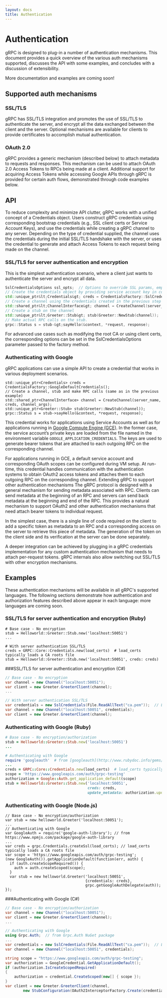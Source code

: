 ```yaml
---
layout: docs
title: Authentication
---
```


<h1 class="page-header">Authentication</h1>

<p class="lead">gRPC is designed to plug-in a number of authentication mechanisms. This document provides a quick overview of the various auth mechanisms supported, discusses the API with some examples, and concludes with a discussion of extensibility.</p>

More documentation and examples are coming soon!

## Supported auth mechanisms

### SSL/TLS
gRPC has SSL/TLS integration and promotes the use of SSL/TLS to authenticate the server,
and encrypt all the data exchanged between the client and the server. Optional
mechanisms are available for clients to provide certificates to accomplish mutual
authentication.

### OAuth 2.0
gRPC provides a generic mechanism (described below) to attach metadata to requests
and responses. This mechanism can be used to attach OAuth 2.0 Access Tokens to
RPCs being made at a client. Additional support for acquiring Access Tokens while
accessing Google APIs through gRPC is provided for certain auth flows, demonstrated
through code examples below.

## API
To reduce complexity and minimize API clutter, gRPC works with a unified concept of
a Credentials object. Users construct gRPC credentials using corresponding bootstrap
credentials (e.g., SSL client certs or Service Account Keys), and use the
credentials while creating a gRPC channel to any server. Depending on the type of
credential supplied, the channel uses the credentials during the initial SSL/TLS
handshake with the server, or uses  the credential to generate and attach Access
Tokens to each request being made on the channel.

### SSL/TLS for server authentication and encryption

This is the simplest authentication scenario, where a client just wants to
authenticate the server and encrypt all data.

```cpp
SslCredentialsOptions ssl_opts;  // Options to override SSL params, empty by default
// Create the credentials object by providing service account key in constructor
std::unique_ptr&lt;Credentials&gt; creds = CredentialsFactory::SslCredentials(ssl_opts);
// Create a channel using the credentials created in the previous step
std::shared_ptr&lt;ChannelInterface&gt; channel = CreateChannel(server_name, creds, channel_args);
// Create a stub on the channel
std::unique_ptr&lt;Greeter::Stub&gt; stub(Greeter::NewStub(channel));
// Make actual RPC calls on the stub.
grpc::Status s = stub-&gt;sayHello(&context, *request, response);
```

For advanced use cases such as modifying the root CA or using client certs,
the corresponding options can be set in the SslCredentialsOptions parameter
passed to the factory method.


### Authenticating with Google

gRPC applications can use a simple API to create a credential that works in various deployment scenarios.

```
std::unique_ptr<Credentials> creds = CredentialsFactory::GoogleDefaultCredentials();
// Create a channel, stub and make RPC calls (same as in the previous example)
std::shared_ptr<ChannelInterface> channel = CreateChannel(server_name, creds, channel_args);
std::unique_ptr<Greeter::Stub> stub(Greeter::NewStub(channel));
grpc::Status s = stub->sayHello(&context, *request, response);
```

This credential works for applications using Service Accounts as well as for
applications running in [Google Compute Engine (GCE)](https://cloud.google.com/compute/). In the former case, the
service account’s private keys are loaded from the file named in the environment
variable `GOOGLE_APPLICATION_CREDENTIALS`. The
keys are used to generate bearer tokens that are attached to each outgoing RPC
on the corresponding channel.

For applications running in GCE, a default service account and corresponding
OAuth scopes can be configured during VM setup. At run-time, this credential
handles communication with the authentication systems to obtain OAuth2 access
tokens and attaches them to each outgoing RPC on the corresponding channel.
Extending gRPC to support other authentication mechanisms
The gRPC protocol is designed with a general mechanism for sending metadata
associated with RPC. Clients can send metadata at the beginning of an RPC and
servers can send back metadata at the beginning and end of the RPC. This
provides a natural mechanism to support OAuth2 and other authentication
mechanisms that need attach bearer tokens to individual request.

In the simplest case, there is a single line of code required on the client
to add a specific token as metadata to an RPC and a corresponding access on
the server to retrieve this piece of metadata. The generation of the token
on the client side and its verification at the server can be done separately.

A deeper integration can be achieved by plugging in a gRPC credentials implementation for any custom authentication mechanism that needs to attach per-request tokens. gRPC internals also allow switching out SSL/TLS with other encryption mechanisms.

## Examples

These authentication mechanisms will be available in all gRPC's supported languages.
The following sections demonstrate how authentication and authorization features described above appear in each language: more languages are coming soon.

### SSL/TLS for server authentication and encryption (Ruby)

```
# Base case - No encryption
stub = Helloworld::Greeter::Stub.new('localhost:50051')
...

# With server authentication SSL/TLS
creds = GRPC::Core::Credentials.new(load_certs)  # load_certs typically loads a CA roots file
stub = Helloworld::Greeter::Stub.new('localhost:50051', creds: creds)
```

###SSL/TLS for server authentication and encryption (C#)

```csharp
// Base case - No encryption
var channel = new Channel("localhost:50051");
var client = new Greeter.GreeterClient(channel);
...

// With server authentication SSL/TLS
var credentials = new SslCredentials(File.ReadAllText("ca.pem"));  // Load a CA file
var channel = new Channel("localhost:50051", credentials);
var client = new Greeter.GreeterClient(channel);
```

### Authenticating with Google (Ruby)

```ruby
# Base case - No encryption/authorization
stub = Helloworld::Greeter::Stub.new('localhost:50051')
...

# Authenticating with Google
require 'googleauth'  # from [googleauth](http://www.rubydoc.info/gems/googleauth/0.1.0)
...
creds = GRPC::Core::Credentials.new(load_certs)  # load_certs typically loads a CA roots file
scope = 'https://www.googleapis.com/auth/grpc-testing'
authorization = Google::Auth.get_application_default(scope)
stub = Helloworld::Greeter::Stub.new('localhost:50051',
                                     creds: creds,
                                     update_metadata: authorization.updater_proc)
```

### Authenticating with Google (Node.js)

```
// Base case - No encryption/authorization
var stub = new helloworld.Greeter('localhost:50051');
...
// Authenticating with Google
var GoogleAuth = require('google-auth-library'); // from https://www.npmjs.com/package/google-auth-library
...
var creds = grpc.Credentials.createSsl(load_certs); // load_certs typically loads a CA roots file
var scope = 'https://www.googleapis.com/auth/grpc-testing';
(new GoogleAuth()).getApplicationDefault(function(err, auth) {
  if (auth.createScopeRequired()) {
    auth = auth.createScoped(scope);
  }
  var stub = new helloworld.Greeter('localhost:50051',
                                    {credentials: creds},
                                    grpc.getGoogleAuthDelegate(auth));
});
```

###Authenticating with Google (C#)

```csharp
// Base case - No encryption/authorization
var channel = new Channel("localhost:50051");
var client = new Greeter.GreeterClient(channel);
...

// Authenticating with Google
using Grpc.Auth;  // from Grpc.Auth NuGet package
...
var credentials = new SslCredentials(File.ReadAllText("ca.pem"));  // Load a CA file
var channel = new Channel("localhost:50051", credentials);

string scope = "https://www.googleapis.com/auth/grpc-testing";
var authorization = GoogleCredential.GetApplicationDefault();
if (authorization.IsCreateScopedRequired)
{
    authorization = credential.CreateScoped(new[] { scope });
}
var client = new Greeter.GreeterClient(channel,
        new StubConfiguration(OAuth2InterceptorFactory.Create(credential)));
```
